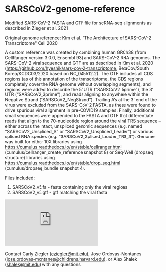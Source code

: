 # SARSCoV2-genome-reference

Modified SARS-CoV-2 FASTA and GTF file for scRNA-seq alignments as described in Ziegler et al. 2021

Original genome reference: Kim et al. "The Architecture of SARS-CoV-2 Transcriptome" Cell 2020

A custom reference was created by combining human GRCh38 (from CellRanger version 3.0.0, Ensembl 93) and SARS-CoV-2 RNA genomes. The SARS-CoV-2 viral sequence and GTF are as described in Kim et al. 2020 (https://github.com/hyeshik/sars-cov-2-transcriptome, BetaCov/South Korea/KCDC03/2020 based on NC_045512.2). The GTF includes all CDS regions (as of this annotation of the transcriptome, the CDS regions completely cover the RNA genome without overlapping segments), and regions were added to describe the 5’ UTR (“SARSCoV2_5prime”), the 3’ UTR (“SARSCoV2_3prime”), and reads aligning to anywhere within the Negative Strand (“SARSCoV2_NegStrand”). Trailing A’s at the 3’ end of the virus were excluded from the SARS-CoV-2 FASTA, as these were found to drive spurious viral alignment in pre-COVID19 samples. Finally, additional small sequences were appended to the FASTA and GTF that differentiate reads that align to the 70-nucleotide region around the viral TRS sequence – either across the intact, unspliced genomic sequences (e.g. named “SARSCoV2_Unspliced_S” or “SARSCoV2_Unspliced_Leader”) or various spliced RNA species (e.g. “SARSCoV2_Spliced_Leader_TRS_S”). Genome was built for either 10X libraries using https://cumulus.readthedocs.io/en/stable/cellranger.html (cumulus/cellranger_create_reference snapshot 8) or Seq-Well (dropseq structure) libraries using https://cumulus.readthedocs.io/en/stable/drop_seq.html (cumulus/dropseq_bundle snapshot 4).


Files included:

1. SARSCoV2_v5.fa - fasta containing only the viral regions
2. SARSCoV2_v5.gtf - gtf matching the viral fasta

![schematic](https://github.com/ShalekLab/SARSCoV2-genome-reference/blob/main/Github_Genome_SARSCoV2_Schematic.pdf)

Contact Carly Ziegler (cziegler@mit.edu), Jose Ordovas-Montanes (jose.ordovas-montanes@childrens.harvard.edu), or Alex Shalek (shalek@mit.edu) with any questions
